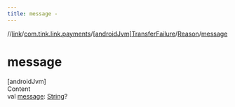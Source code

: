```yaml
---
title: message -
---
```

//[link](../../../index.md)/[com.tink.link.payments](../../index.md)/[[androidJvm]TransferFailure](../index.md)/[Reason](index.md)/[message](message.md)



# message  
[androidJvm]  
Content  
val [message](message.md): [String](https://kotlinlang.org/api/latest/jvm/stdlib/kotlin/-string/index.html)?  



